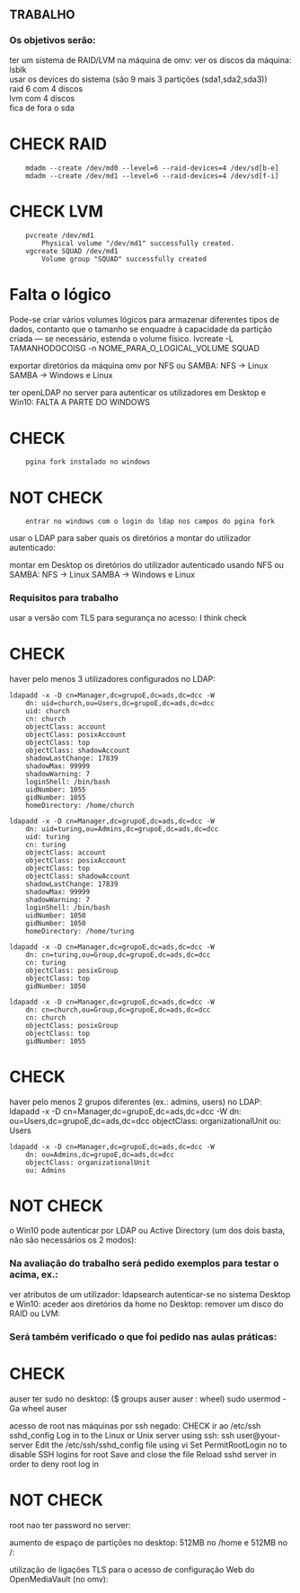 ## TRABALHO

### Os objetivos serão:
ter um sistema de RAID/LVM na máquina de omv:
	ver os discos da máquina: lsblk
<br />
	usar os devices do sistema (são 9 mais 3 partições (sda1,sda2,sda3))
<br />
	raid 6 com 4 discos
<br />
	lvm com 4 discos
<br />
	fica de fora o sda

# CHECK		RAID
		mdadm --create /dev/md0 --level=6 --raid-devices=4 /dev/sd[b-e]
		mdadm --create /dev/md1 --level=6 --raid-devices=4 /dev/sd[f-i]
		
# CHECK		LVM
		pvcreate /dev/md1
			Physical volume "/dev/md1" successfully created.
		vgcreate SQUAD /dev/md1
			Volume group "SQUAD" successfully created

# Falta o lógico
Pode-se criar vários volumes lógicos para armazenar diferentes tipos de dados, contanto que o tamanho se enquadre à capacidade da partição criada — se necessário, estenda o volume físico.
		lvcreate -L TAMANHODOCOISG -n NOME_PARA_O_LOGICAL_VOLUME SQUAD



exportar diretórios da máquina omv por NFS ou SAMBA:
		NFS -> Linux
		SAMBA -> Windows e Linux


ter openLDAP no server para autenticar os utilizadores em Desktop e Win10: FALTA A PARTE DO WINDOWS
# CHECK
		pgina fork instalado no windows
# NOT CHECK
		entrar no windows com o login do ldap nos campos do pgina fork


usar o LDAP para saber quais os diretórios a montar do utilizador autenticado:


montar em Desktop os diretórios do utilizador autenticado usando NFS ou SAMBA:
		NFS -> Linux
		SAMBA -> Windows e Linux



### Requisitos para trabalho
usar a versão com TLS para segurança no acesso: I think check

# CHECK
haver pelo menos 3 utilizadores configurados no LDAP:

	ldapadd -x -D cn=Manager,dc=grupoE,dc=ads,dc=dcc -W
		dn: uid=church,ou=Users,dc=grupoE,dc=ads,dc=dcc
		uid: church
		cn: church
		objectClass: account
		objectClass: posixAccount
		objectClass: top
		objectClass: shadowAccount
		shadowLastChange: 17839
		shadowMax: 99999
		shadowWarning: 7
		loginShell: /bin/bash
		uidNumber: 1055
		gidNumber: 1055
		homeDirectory: /home/church

	ldapadd -x -D cn=Manager,dc=grupoE,dc=ads,dc=dcc -W
		dn: uid=turing,ou=Admins,dc=grupoE,dc=ads,dc=dcc
		uid: turing
		cn: turing
		objectClass: account
		objectClass: posixAccount
		objectClass: top
		objectClass: shadowAccount
		shadowLastChange: 17839
		shadowMax: 99999
		shadowWarning: 7
		loginShell: /bin/bash
		uidNumber: 1050
		gidNumber: 1050
		homeDirectory: /home/turing

	ldapadd -x -D cn=Manager,dc=grupoE,dc=ads,dc=dcc -W
		dn: cn=turing,ou=Group,dc=grupoE,dc=ads,dc=dcc
		cn: turing
		objectClass: posixGroup
		objectClass: top
		gidNumber: 1050

	ldapadd -x -D cn=Manager,dc=grupoE,dc=ads,dc=dcc -W
		dn: cn=church,ou=Group,dc=grupoE,dc=ads,dc=dcc
		cn: church
		objectClass: posixGroup
		objectClass: top
		gidNumber: 1055

# CHECK
haver pelo menos 2 grupos diferentes (ex.: admins, users) no LDAP: 
	ldapadd -x -D cn=Manager,dc=grupoE,dc=ads,dc=dcc -W
		dn: ou=Users,dc=grupoE,dc=ads,dc=dcc
		objectClass: organizationalUnit
		ou: Users

	ldapadd -x -D cn=Manager,dc=grupoE,dc=ads,dc=dcc -W
		dn: ou=Admins,dc=grupoE,dc=ads,dc=dcc
		objectClass: organizationalUnit
		ou: Admins
	
	
# NOT CHECK
o Win10 pode autenticar por LDAP ou Active Directory (um dos dois basta, não são necessários os 2 modos):



### Na avaliação do trabalho será pedido exemplos para testar o acima, ex.:
ver atributos de um utilizador: ldapsearch
autenticar-se no sistema Desktop e Win10:
aceder aos diretórios da home no Desktop:
remover um disco do RAID ou LVM:


### Será também verificado o que foi pedido nas aulas práticas:
# CHECK
auser ter sudo no desktop: ($ groups auser    auser : wheel)
	sudo usermod -Ga wheel auser		

acesso de root nas máquinas por ssh negado: CHECK ir ao /etc/ssh sshd_config
	Log in to the Linux or Unix server using ssh: ssh user@your-server
	Edit the /etc/ssh/sshd_config file using vi
	Set PermitRootLogin no to disable SSH logins for root
	Save and close the file
	Reload sshd server in order to deny root log in

# NOT CHECK
root nao ter password no server:


aumento de espaço de partições no desktop: 512MB no /home e 512MB no /:


utilização de ligações TLS para o acesso de configuração Web do OpenMediaVault (no omv): 

